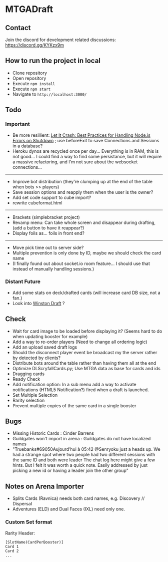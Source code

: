 # MTGADraft

## Contact
 Join the discord for development related discussions: https://discord.gg/KYKzx9m

## How to run the project in local

- Clone repository
- Open repository
- Execute `npm install`
- Execute `npm start`
- Navigate to `http://localhost:3000/`

## Todo

### Important

- Be more resillient: [Let It Crash: Best Practices for Handling Node.js Errors on Shutdown](https://blog.heroku.com/best-practices-nodejs-errors) ; use beforeExit to save Connections and Sessions in a database?
- Heroku dynos are recycled once per day... Everything is in RAM, this is not good... I could find a way to find some persistance, but it will require a massive refactoring, and I'm not sure about the websocket connections...

---

- Improve bot distribution (they're clumping up at the end of the table when bots >> players)
- Save session options and reapply them when the user is the owner?
- Add set code support to cube import?
- rewrite cubeformat.html

---

- Brackets (simplebracket project)
- Revamp menu: Can take whole screen and disappear during drafting, (add a button to have it reappear?)
- Display foils as... foils in front end?

---

- Move pick time out to server side?
- Multiple prevention is only done by ID, maybe we should check the card name
- (I finally found out about socket.io room feature... I should use that instead of manually handling sessions.)

### Distant Future

- Add some stats on deck/drafted cards (will increase card DB size, not a fan.)
- Look into [Winston Draft](https://mtg.gamepedia.com/Winston_Draft) ?

## Check

- Wait for card image to be loaded before displaying it? (Seems hard to do when updating booster for example)
- Add a way to re-order players (Need to change all ordering logic)
- Add an upload saved draft logs
- Should the disconnect player event be broadcast my the server rather by detected by clients?
- Distribute bots around the table rather than having them all at the end
- Optimize DLScryfallCards.py; Use MTGA data as base for cards and ids
- Dragging cards
- Ready Check
- Add notification option: In a sub menu add a way to activate notifications (HTML5 Notification?) fired when a draft is launched.
- Set Multiple Selection
- Rarity selection
- Prevent multiple copies of the same card in a single booster

## Bugs

- Missing Historic Cards : Cinder Barrens
- Guildgates won't import in arena : Guildgates do not have localized names
- "Truebanks#69050Aujourd’hui à 05:42
    @Senryoku just a heads up. We had a strange spot where two people had two different sessions with the same ID and both were leader
    The chat log here might give a few hints. But I felt it was worth a quick note. Easily addressed by just picking a new id or having a leader join the other group"

## Notes on Arena Importer

- Splits Cards (Ravnica) needs both card names, e.g. Discovery // Dispersal
- Adventures (ELD) and Dual Faces (IXL) need only one.

### Custom Set format

Rarity Header:

    [SlotName(CardPerBooster)]
    Card 1
    Card 2
    ...
